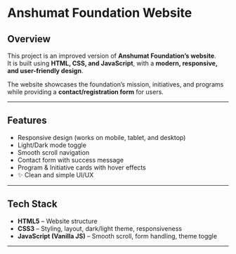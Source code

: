 # Anshumat Foundation Website

##  Overview
This project is an improved version of **Anshumat Foundation’s website**.  
It is built using **HTML, CSS, and JavaScript**, with a **modern, responsive, and user-friendly design**.  

The website showcases the foundation’s mission, initiatives, and programs while providing a **contact/registration form** for users.  

---

## Features
-  Responsive design (works on mobile, tablet, and desktop)  
-  Light/Dark mode toggle  
-  Smooth scroll navigation  
-  Contact form with success message  
-  Program & Initiative cards with hover effects  
- ✨ Clean and simple UI/UX  

---

##  Tech Stack
- **HTML5** – Website structure  
- **CSS3** – Styling, layout, dark/light theme, responsiveness  
- **JavaScript (Vanilla JS)** – Smooth scroll, form handling, theme toggle  
---
